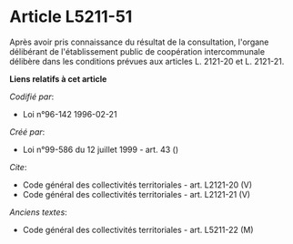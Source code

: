 # Article L5211-51

Après avoir pris connaissance du résultat de la consultation, l'organe délibérant de l'établissement public de coopération
intercommunale délibère dans les conditions prévues aux articles L. 2121-20 et L. 2121-21.

**Liens relatifs à cet article**

_Codifié par_:

  - Loi n°96-142 1996-02-21

_Créé par_:

  - Loi n°99-586 du 12 juillet 1999 - art. 43 ()

_Cite_:

  - Code général des collectivités territoriales - art. L2121-20 (V)
  - Code général des collectivités territoriales - art. L2121-21 (V)

_Anciens textes_:

  - Code général des collectivités territoriales - art. L5211-22 (M)
